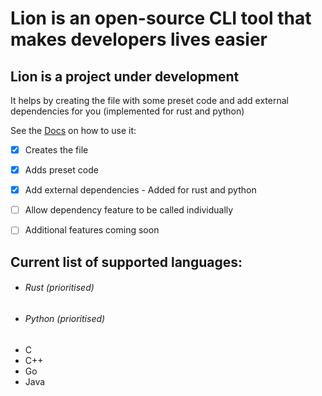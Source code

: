 # Lion is an open-source CLI tool that makes developers lives easier
## Lion is a project under development
It helps by creating the file with some preset code and add external dependencies for you (implemented for rust and python)

See the
[Docs](DOCS.md)
on how to use it:

- [x] Creates the file
- [x] Adds preset code
- [x] Add external dependencies - Added for rust and python


- [ ] Allow dependency feature to be called individually
- [ ] Additional features coming soon

## Current list of supported languages:
  - ###### Rust (prioritised)
  - ###### Python (prioritised)
  - C
  - C++
  - Go
  - Java
